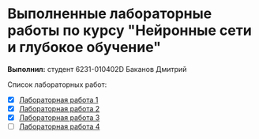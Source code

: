 # Выполненные лабораторные работы по курсу "Нейронные сети и глубокое обучение"

__Выполнил:__ студент 6231-010402D Баканов Дмитрий

Список лабораторных работ:

* [x] [Лабораторная работа 1](https://github.com/DimaScientist/NN-DL/blob/main/lab1-2/lab1_Bakanov_6231.ipynb)
* [x] [Лабораторная работа 2](https://github.com/DimaScientist/NN-DL/blob/main/lab1-2/lab2_Bakanov_6231.ipynb)
* [x] [Лабораторная работа 3](https://github.com/DimaScientist/NN-DL/blob/main/lab3/lab3_Bakanov_6231.ipynb)
* [ ] [Лабораторная работа 4]()
